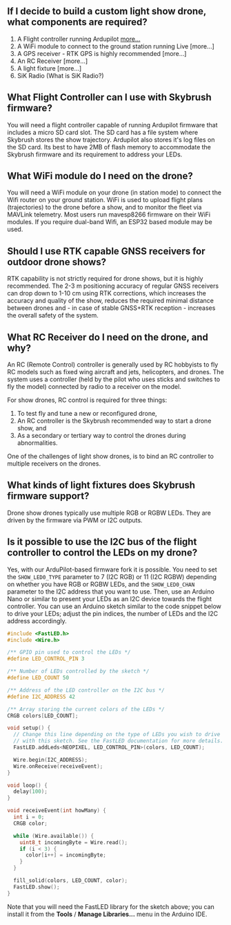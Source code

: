 
## If I decide to build a custom light show drone, what components are required?

1. A Flight controller running Ardupilot [more...](https://github.com/stan-humphries/faq/blob/main/wiki/Building-custom-drones.md#what-flight-controller-can-i-use-with-skybrush-firmware)
2. A WiFi module to connect to the ground station running Live [more...]
3. A GPS receiver - RTK GPS is highly recommended [more...]
4. An RC Receiver [more...]
5. A light fixture [more...]
6. SiK Radio (What is SiK Radio?)

## What Flight Controller can I use with Skybrush firmware?

You will need a flight controller capable of running Ardupilot firmware that includes a micro SD card slot. The SD card has a file system where Skybrush stores the show trajectory. Ardupilot also stores it's log files on the SD card. Its best to have 2MB of flash memory to accommodate the Skybrush firmware and its requirement to address your LEDs.  

## What WiFi module do I need on the drone?

You will need a WiFi module on your drone (in station mode) to connect the Wifi router on your ground station. WiFi is used to upload flight plans (trajectories) to the drone before a show, and to monitor the fleet via MAVLink telemetry. Most users run mavesp8266 firmware on their WiFi modules. If you require dual-band Wifi, an ESP32 based module may be used.

## Should I use RTK capable GNSS receivers for outdoor drone shows?

RTK capability is not strictly required for drone shows, but it is highly recommended. The 2-3 m positioning accuracy of regular GNSS receivers can drop down to 1-10 cm using RTK corrections, which increases the accuracy and quality of the show, reduces the required minimal distance between drones and - in case of stable GNSS+RTK reception - increases the overall safety of the system.

## What RC Receiver do I need on the drone, and why?

An RC (Remote Control) controller is generally used by RC hobbyists to fly RC models such as fixed wing aircraft and jets, helicopters, and drones. The system uses a controller (held by the pilot who uses sticks and switches to fly the model) connected by radio to a receiver on the model.

For show drones, RC control is required for three things:
1. To test fly and tune a new or reconfigured drone,
2. An RC controller is the Skybrush recommended way to start a drone show, and
3. As a secondary or tertiary way to control the drones during abnormalities.

One of the challenges of light show drones, is to bind an RC controller to multiple receivers on the drones.

## What kinds of light fixtures does Skybrush firmware support?

Drone show drones typically use multiple RGB or RGBW LEDs. They are driven by the firmware via PWM or I2C outputs.

## Is it possible to use the I2C bus of the flight controller to control the LEDs on my drone?

Yes, with our ArduPilot-based firmware fork it is possible. You need to set the `SHOW_LED0_TYPE` parameter to 7 (I2C RGB) or 11 (I2C RGBW) depending on whether you have RGB or RGBW LEDs, and the `SHOW_LED0_CHAN` parameter to the I2C address that you want to use. Then, use an Arduino Nano or similar to present your LEDs as an I2C device towards the flight controller. You can use an Arduino sketch similar to the code snippet below to drive your LEDs; adjust the pin indices, the number of LEDs and the I2C address accordingly.

```c
#include <FastLED.h>
#include <Wire.h>

/** GPIO pin used to control the LEDs */
#define LED_CONTROL_PIN 3

/** Number of LEDs controlled by the sketch */
#define LED_COUNT 50

/** Address of the LED controller on the I2C bus */
#define I2C_ADDRESS 42

/** Array storing the current colors of the LEDs */
CRGB colors[LED_COUNT];

void setup() {
  // Change this line depending on the type of LEDs you wish to drive
  // with this sketch. See the FastLED documentation for more details.
  FastLED.addLeds<NEOPIXEL, LED_CONTROL_PIN>(colors, LED_COUNT);

  Wire.begin(I2C_ADDRESS);
  Wire.onReceive(receiveEvent);
}

void loop() {
  delay(100);
}

void receiveEvent(int howMany) {
  int i = 0;
  CRGB color;

  while (Wire.available()) {
    uint8_t incomingByte = Wire.read();
    if (i < 3) {
      color[i++] = incomingByte;
    }
  }

  fill_solid(colors, LED_COUNT, color);
  FastLED.show();
}
```

Note that you will need the FastLED library for the sketch above; you can
install it from the **Tools** / **Manage Libraries...** menu in the Arduino
IDE.
